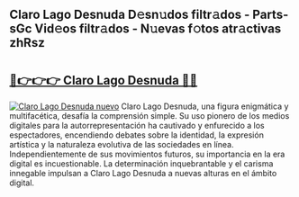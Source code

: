 ## Claro Lago Desnuda D𝚎sn𝚞dos filtr𝚊dos - Parts-sGc Vid𝚎os filtr𝚊dos - N𝚞evas f𝚘tos atr𝚊ctivas zhRsz

# <h2><a href="http://mb8pab.tromn.icu/?c=Claro+Lago+Desnuda">🔗👉👉👉 Claro Lago Desnuda 🔗🔗</a></h2>

[![Claro Lago Desnuda nuevo](https://i.imgur.com/pEAQMta.gif)](http://mb8pab.tromn.icu/?c=Claro+Lago+Desnuda)
Claro Lago Desnuda, una figura enigmática y multifacética, desafía la comprensión simple. Su uso pionero de los medios digitales para la autorrepresentación ha cautivado y enfurecido a los espectadores, encendiendo debates sobre la identidad, la expresión artística y la naturaleza evolutiva de las sociedades en línea. Independientemente de sus movimientos futuros, su importancia en la era digital es incuestionable. La determinación inquebrantable y el carisma innegable impulsan a Claro Lago Desnuda a nuevas alturas en el ámbito digital.
